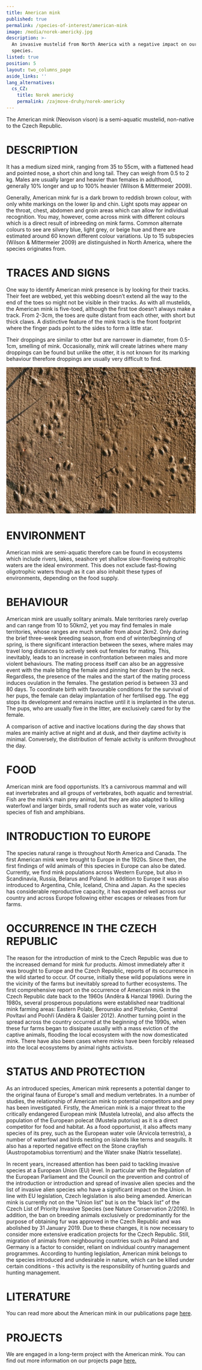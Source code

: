 ```yaml
---
title: American mink
published: true
permalink: /species-of-interest/american-mink
image: /media/norek-americký.jpg
description: >-
  An invasive mustelid from North America with a negative impact on our native
  species.
listed: true
position: 5
layout: two_columns_page
aside_links: ''
lang_alternatives:
  cs_CZ:
    title: Norek americký
    permalink: /zajmove-druhy/norek-americky
---
```

The American mink (Neovison vison) is a semi-aquatic mustelid, non-native to the Czech Republic. 

# DESCRIPTION

It has a medium sized mink, ranging from 35 to 55cm, with a flattened head and pointed nose, a short chin and long tail. They can weigh from 0.5 to 2 kg. Males are usually larger and heavier than females in adulthood, generally 10% longer and up to 100% heavier (Wilson & Mittermeier 2009). 

Generally, American mink fur is a dark brown to reddish brown colour, with only white markings on the lower lip and chin. Light spots may appear on the throat, chest, abdomen and groin areas which can allow for individual recognition. You may, however, come across mink with different colours which is a direct result of inbreeding on mink farms. Common alternate colours to see are silvery blue, light grey, or beige hue and there are estimated around 60 known different colour variations. Up to 15 subspecies (Wilson & Mittermeier 2009) are distinguished in North America, where the species originates from. 

# TRACES AND SIGNS

One way to identify American mink presence is by looking for their tracks. Their feet are webbed, yet this webbing doesn’t extend all the way to the end of the toes so might not be visible in their tracks. As with all mustelids, the American mink is five-toed, although the first toe doesn’t always make a track. From 2-3cm, the toes are quite distant from each other, with short but thick claws. A distinctive feature of the mink track is the front footprint where the finger pads point to the sides to form a little star.

Their droppings are similar to otter but are narrower in diameter, from 0.5-1cm, smelling of mink. Occasionally, mink will create latrines where many droppings can be found but unlike the otter, it is not known for its marking behaviour therefore droppings are usually very difficult to find.

![stopy norka amerického](/media/snimek-062a.jpg "stopy norka amerického")

# ENVIRONMENT

American mink are semi-aquatic therefore can be found in ecosystems which include rivers, lakes, seashore yet shallow slow-flowing eutrophic waters are the ideal environment. This does not exclude fast-flowing oligotrophic waters though as it can also inhabit these types of environments, depending on the food supply.

# BEHAVIOUR

American mink are usually solitary animals. Male territories rarely overlap and can range from 10 to 50km2, yet you may find females in male territories, whose ranges are much smaller from about 2km2. Only during the brief three-week breeding season, from end of winter/beginning of spring, is there significant interaction between the sexes, where males may travel long distances to actively seek out females for mating. This, inevitably, leads to an increase in confrontation between males and more violent behaviours. The mating process itself can also be an aggressive event with the male biting the female and pinning her down by the neck. Regardless, the presence of the males and the start of the mating process induces ovulation in the females. The gestation period is between 33 and 80 days. To coordinate birth with favourable conditions for the survival of her pups, the female can delay implantation of her fertilised egg. The egg stops its development and remains inactive until it is implanted in the uterus. The pups, who are usually five in the litter, are exclusively cared for by the female.

A comparison of active and inactive locations during the day shows that males are mainly active at night and at dusk, and their daytime activity is minimal. Conversely, the distribution of female activity is uniform throughout the day.

# FOOD

American mink are food opportunists. It’s a carnivorous mammal and will eat invertebrates and all groups of vertebrates, both aquatic and terrestrial. Fish are the mink’s main prey animal, but they are also adapted to killing waterfowl and larger birds, small rodents such as water vole, various species of fish and amphibians. 

# INTRODUCTION TO EUROPE

The species natural range is throughout North America and Canada. The first American mink were brought to Europe in the 1920s. Since then, the first findings of wild animals of this species in Europe can also be dated. Currently, we find mink populations across Western Europe, but also in Scandinavia, Russia, Belarus and Poland. In addition to Europe it was also introduced to Argentina, Chile, Iceland, China and Japan. As the species has considerable reproductive capacity, it has expanded well across our country and across Europe following either escapes or releases from fur farms. 

# OCCURRENCE IN THE CZECH REPUBLIC

The reason for the introduction of mink to the Czech Republic was due to the increased demand for mink fur products. Almost immediately after it was brought to Europe and the Czech Republic, reports of its occurrence in the wild started to occur. Of course, initially these wild populations were in the vicinity of the farms but inevitably spread to further ecosystems. The first comprehensive report on the occurrence of American mink in the Czech Republic date back to the 1960s (Anděra & Hanzal 1996). During the 1980s, several prosperous populations were established near traditional mink farming areas: Eastern Polabí, Berounsko and Plzeňsko, Central Povltaví and Poohří (Anděra & Gaisler 2012). Another turning point in the spread across the country occurred at the beginning of the 1990s, when these fur farms began to dissipate usually with a mass eviction of the captive animals, flooding the local ecosystem with the now domesticated mink. There have also been cases where minks have been forcibly released into the local ecosystems by animal rights activists.

# STATUS AND PROTECTION

As an introduced species, American mink represents a potential danger to the original fauna of Europe's small and medium vertebrates. In a number of studies, the relationship of American mink to potential competitors and prey has been investigated. Firstly, the American mink is a major threat to the critically endangered European mink (Mustela lutreola), and also affects the population of the European polecat (Mustela putorius) as it is a direct competitor for food and habitat. As a food opportunist, it also affects many species of its prey, such as the European water vole (Arvicola terrestris), a number of waterfowl and birds nesting on islands like terns and seagulls. It also has a reported negative effect on the Stone crayfish (Austropotamobius torrentium) and the Water snake (Natrix tessellate).

In recent years, increased attention has been paid to tackling invasive species at a European Union (EU) level. In particular with the Regulation of the European Parliament and the Council on the prevention and control of the introduction or introduction and spread of invasive alien species and the list of invasive alien species who have a significant impact on the Union. In line with EU legislation, Czech legislation is also being amended. American mink is currently not on the "Union list" but is on the “black list” of the Czech List of Priority Invasive Species (see Nature Conservation 2/2016). In addition, the ban on breeding animals exclusively or predominantly for the purpose of obtaining fur was approved in the Czech Republic and was abolished by 31 January 2019. Due to these changes, it is now necessary to consider more extensive eradication projects for the Czech Republic. Still, migration of animals from neighbouring countries such as Poland and Germany is a factor to consider, reliant on individual country management programmes. According to hunting legislation, American mink belongs to the species introduced and undesirable in nature, which can be killed under certain conditions - this activity is the responsibility of hunting guards and hunting management.

# LITERATURE

You can read more about the American mink in our publications page [here](http://alka-wildlife-cs.netlify.com/publications#category=norek).

# PROJECTS

We are engaged in a long-term project with the American mink. You can find out more information on our projects page [here.](http://alka-wildlife-cs.netlify.com/projects#category=norek)
